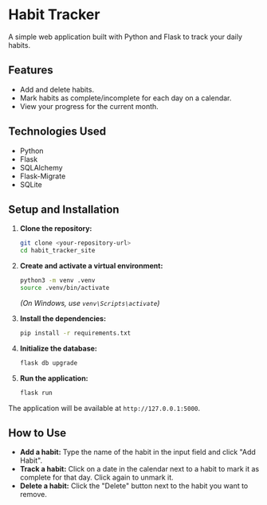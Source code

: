 # Habit Tracker

A simple web application built with Python and Flask to track your daily habits.

## Features

*   Add and delete habits.
*   Mark habits as complete/incomplete for each day on a calendar.
*   View your progress for the current month.

## Technologies Used

*   Python
*   Flask
*   SQLAlchemy
*   Flask-Migrate
*   SQLite

## Setup and Installation

1.  **Clone the repository:**
    ```bash
    git clone <your-repository-url>
    cd habit_tracker_site
    ```

2.  **Create and activate a virtual environment:**
    ```bash
    python3 -m venv .venv
    source .venv/bin/activate
    ```
    *(On Windows, use `venv\Scripts\activate`)*

3.  **Install the dependencies:**
    ```bash
    pip install -r requirements.txt
    ```

4.  **Initialize the database:**
    ```bash
    flask db upgrade
    ```

5.  **Run the application:**
    ```bash
    flask run
    ```

The application will be available at `http://127.0.0.1:5000`.

## How to Use

*   **Add a habit:** Type the name of the habit in the input field and click "Add Habit".
*   **Track a habit:** Click on a date in the calendar next to a habit to mark it as complete for that day. Click again to unmark it.
*   **Delete a habit:** Click the "Delete" button next to the habit you want to remove.
